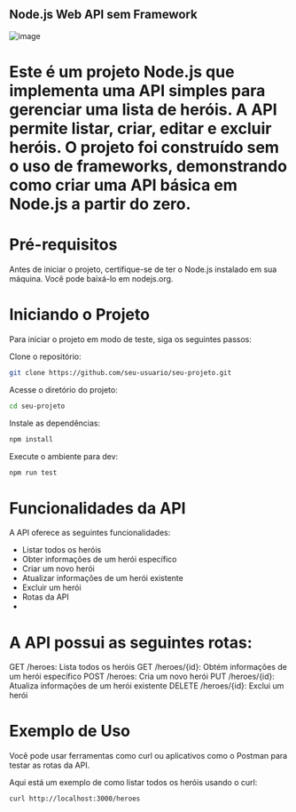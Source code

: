 ## Node.js Web API sem Framework
![image](https://github.com/SuzukiJhor/Node.js-WebApi-No-Framework/assets/95131108/d7a32d78-717d-404d-9628-12ec1d3d0bd1)

# Este é um projeto Node.js que implementa uma API simples para gerenciar uma lista de heróis. A API permite listar, criar, editar e excluir heróis. O projeto foi construído sem o uso de frameworks, demonstrando como criar uma API básica em Node.js a partir do zero.

# Pré-requisitos
Antes de iniciar o projeto, certifique-se de ter o Node.js instalado em sua máquina. Você pode baixá-lo em nodejs.org.

# Iniciando o Projeto
Para iniciar o projeto em modo de teste, siga os seguintes passos:

Clone o repositório:

```bash
git clone https://github.com/seu-usuario/seu-projeto.git
```
Acesse o diretório do projeto:
```bash
cd seu-projeto
```
Instale as dependências:
```bash
npm install
```
Execute o ambiente para dev:
```bash
npm run test
```
# Funcionalidades da API
A API oferece as seguintes funcionalidades:

- Listar todos os heróis
- Obter informações de um herói específico
- Criar um novo herói
- Atualizar informações de um herói existente
- Excluir um herói
- Rotas da API
- 
# A API possui as seguintes rotas:
GET /heroes: Lista todos os heróis
GET /heroes/{id}: Obtém informações de um herói específico
POST /heroes: Cria um novo herói
PUT /heroes/{id}: Atualiza informações de um herói existente
DELETE /heroes/{id}: Exclui um herói

# Exemplo de Uso
Você pode usar ferramentas como curl ou aplicativos como o Postman para testar as rotas da API.

Aqui está um exemplo de como listar todos os heróis usando o curl:

```bash
curl http://localhost:3000/heroes
